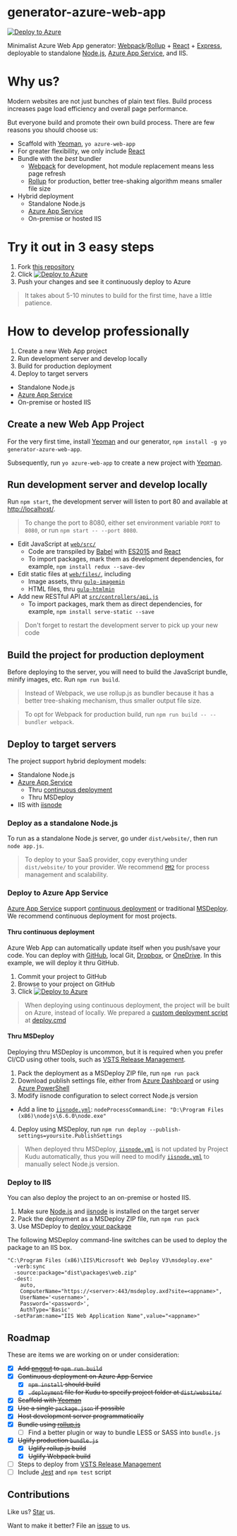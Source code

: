 # generator-azure-web-app

[![Deploy to Azure](http://azuredeploy.net/deploybutton.png)](https://azuredeploy.net/)

Minimalist Azure Web App generator: [Webpack](https://webpack.github.io/)/[Rollup](https://rollupjs.org/) + [React](https://facebook.github.io/react/) + [Express](https://expressjs.com/), deployable to standalone [Node.js](https://nodejs.org/), [Azure App Service](https://azure.microsoft.com/en-us/services/app-service/web/), and IIS.

# Why us?

Modern websites are not just bunches of plain text files. Build process increases page load efficiency and overall page performance.

But everyone build and promote their own build process. There are few reasons you should choose us:

* Scaffold with [Yeoman](https://yeoman.io/), `yo azure-web-app`
* For greater flexibility, we only include [React](https://facebook.github.io/react/)
* Bundle with the *best* bundler
  * [Webpack](https://webpack.github.io/) for development, hot module replacement means less page refresh
  * [Rollup](https://rollupjs.org/) for production, better tree-shaking algorithm means smaller file size
* Hybrid deployment
  * Standalone Node.js
  * [Azure App Service](https://azure.microsoft.com/en-us/services/app-service/web/)
  * On-premise or hosted IIS

# Try it out in 3 easy steps

1. Fork [this repository](https://github.com/candrholdings/generator-azure-web-app/)
2. Click [![Deploy to Azure](http://azuredeploy.net/deploybutton.png)](https://azuredeploy.net/)
3. Push your changes and see it continuously deploy to Azure

> It takes about 5-10 minutes to build for the first time, have a little patience.

# How to develop professionally

1. Create a new Web App project
2. Run development server and develop locally
3. Build for production deployment
4. Deploy to target servers
  * Standalone Node.js
  * [Azure App Service](https://azure.microsoft.com/en-us/services/app-service/web/)
  * On-premise or hosted IIS

## Create a new Web App Project

For the very first time, install [Yeoman](https://yeoman.io/) and our generator, `npm install -g yo generator-azure-web-app`.

Subsequently, run `yo azure-web-app` to create a new project with [Yeoman](https://yeoman.io/).

## Run development server and develop locally

Run `npm start`, the development server will listen to port 80 and available at [http://localhost/](http://localhost/).

> To change the port to 8080, either set environment variable `PORT` to `8080`, or run `npm start -- --port 8080`.

* Edit JavaScript at [`web/src/`](web/src/)
  * Code are transpiled by [Babel](https://babeljs.io/) with [ES2015](https://npmjs.com/package/babel-preset-es2015) and [React](https://npmjs.com/package/babel-preset-react)
  * To import packages, mark them as development dependencies, for example, `npm install redux --save-dev`
* Edit static files at [`web/files/`](web/files/), including
  * Image assets, thru [`gulp-imagemin`](https://npmjs.com/package/gulp-imagemin)
  * HTML files, thru [`gulp-htmlmin`](https://npmjs.com/package/gulp-htmlmin)
* Add new RESTful API at [`src/controllers/api.js`](src/controllers/api.js)
  * To import packages, mark them as direct dependencies, for example, `npm install serve-static --save`

> Don't forget to restart the development server to pick up your new code

## Build the project for production deployment

Before deploying to the server, you will need to build the JavaScript bundle, minify images, etc. Run `npm run build`.

> Instead of Webpack, we use rollup.js as bundler because it has a better tree-shaking mechanism, thus smaller output file size.

> To opt for Webpack for production build, run `npm run build -- --bundler webpack`.

## Deploy to target servers

The project support hybrid deployment models:

* Standalone Node.js
* [Azure App Service](https://azure.microsoft.com/en-us/services/app-service/web/)
  * Thru [continuous deployment](https://azure.microsoft.com/en-us/blog/using-app-service-web-apps-continuous-deployment-with-github-organizations/)
  * Thru MSDeploy
* IIS with [iisnode](https://github.com/tjanczuk/iisnode)

### Deploy as a standalone Node.js

To run as a standalone Node.js server, go under `dist/website/`, then run `node app.js`.

> To deploy to your SaaS provider, copy everything under `dist/website/` to your provider. We recommend [`PM2`](http://pm2.io/) for process management and scalability.

### Deploy to Azure App Service

[Azure App Service](https://azure.microsoft.com/en-us/services/app-service/web/) support [continuous deployment](https://azure.microsoft.com/en-us/blog/using-app-service-web-apps-continuous-deployment-with-github-organizations/) or traditional [MSDeploy](https://azure.microsoft.com/en-us/blog/simple-azure-websites-deployment/). We recommend continuous deployment for most projects.

#### Thru continuous deployment

Azure Web App can automatically update itself when you push/save your code. You can deploy with [GitHub](https://github.com/), local Git, [Dropbox](https://dropbox.com/), or [OneDrive](https://onedrive.com/). In this example, we will deploy it thru GitHub.

1. Commit your project to GitHub
2. Browse to your project on GitHub
3. Click [![Deploy to Azure](http://azuredeploy.net/deploybutton.png)](https://azuredeploy.net/)

> When deploying using continuous deployment, the project will be built on Azure, instead of locally. We prepared a [custom deployment script](https://github.com/projectkudu/kudu/wiki/Custom-Deployment-Script) at [deploy.cmd](deploy.cmd)

#### Thru MSDeploy

Deploying thru MSDeploy is uncommon, but it is required when you prefer CI/CD using other tools, such as [VSTS Release Management](https://www.visualstudio.com/en-us/features/release-management-vs.aspx).

1. Pack the deployment as a MSDeploy ZIP file, run `npm run pack`
2. Download publish settings file, either from [Azure Dashboard](https://portal.azure.com/) or using [Azure PowerShell](https://msdn.microsoft.com/en-us/library/dn385850(v=nav.70).aspx)
3. Modify iisnode configuration to select correct Node.js version
  * Add a line to [`iisnode.yml`](iisnode.yml): `nodeProcessCommandLine: "D:\Program Files (x86)\nodejs\6.6.0\node.exe"`
4. Deploy using MSDeploy, run `npm run deploy --publish-settings=yoursite.PublishSettings`

> When deployed thru MSDeploy, [`iisnode.yml`](iisnode.yml) is not updated by Project Kudu automatically, thus you will need to modify [`iisnode.yml`](iisnode.yml) to manually select Node.js version.

### Deploy to IIS

You can also deploy the project to an on-premise or hosted IIS.

1. Make sure [Node.js](https://nodejs.org/) and [iisnode](https://github.com/tjanczuk/iisnode) is installed on the target server
2. Pack the deployment as a MSDeploy ZIP file, run `npm run pack`
3. Use MSDeploy to [deploy your package](https://msdn.microsoft.com/en-us/library/dd465337(v=vs.110).aspx)

The following MSDeploy command-line switches can be used to deploy the package to an IIS box.

```
"C:\Program Files (x86)\IIS\Microsoft Web Deploy V3\msdeploy.exe"
  -verb:sync
  -source:package="dist\packages\web.zip"
  -dest:
    auto,
    ComputerName="https://<server>:443/msdeploy.axd?site=<appname>",
    UserName='<username>',
    Password='<password>',
    AuthType='Basic'
  -setParam:name="IIS Web Application Name",value="<appname>"
```

## Roadmap

These are items we are working on or under consideration:

* [x] ~~Add [pngout](http://www.advsys.net/ken/utils.htm) to `npm run build`~~
* [x] ~~Continuous deployment on Azure App Service~~
  * [x] ~~`npm install` should build~~
  * [x] ~~`.deployment` file for Kudu to specify project folder at `dist/website/`~~
* [x] ~~Scaffold with [Yeoman](http://yeoman.io/)~~
* [x] ~~Use a single `package.json` if possible~~
* [x] ~~Host development server programmatically~~
* [x] ~~Bundle using [rollup.js](http://rollupjs.org/)~~
  * [ ] Find a better plugin or way to bundle LESS or SASS into `bundle.js`
* [x] ~~Uglify production `bundle.js`~~
  * [x] ~~Uglify rollup.js build~~
  * [x] ~~Uglify Webpack build~~
* [ ] Steps to deploy from [VSTS Release Management](https://www.visualstudio.com/en-us/features/release-management-vs.aspx)
* [ ] Include [Jest](https://facebook.github.io/jest/) and `npm test` script

## Contributions

Like us? [Star](https://github.com/candrholdings/generator-azure-web-app/stargazers) us.

Want to make it better? File an [issue](https://github.com/candrholdings/generator-azure-web-app/issues) to us.

